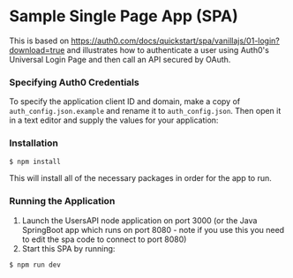 # Sample Single Page App (SPA) 
This is based on https://auth0.com/docs/quickstart/spa/vanillajs/01-login?download=true and illustrates how to authenticate a user using Auth0's Universal Login Page and then call an API secured by OAuth.
 
### Specifying Auth0 Credentials

To specify the application client ID and domain, make a copy of `auth_config.json.example` and rename it to `auth_config.json`. Then open it in a text editor and supply the values for your application:

### Installation

```bash
$ npm install
```

This will install all of the necessary packages in order for the app to run.

### Running the Application

1. Launch the UsersAPI node application on port 3000 (or the Java SpringBoot app which runs on port 8080 - note if you use this you need to edit the spa code to connect to port 8080)
2. Start this SPA by running:

```bash
$ npm run dev
```
